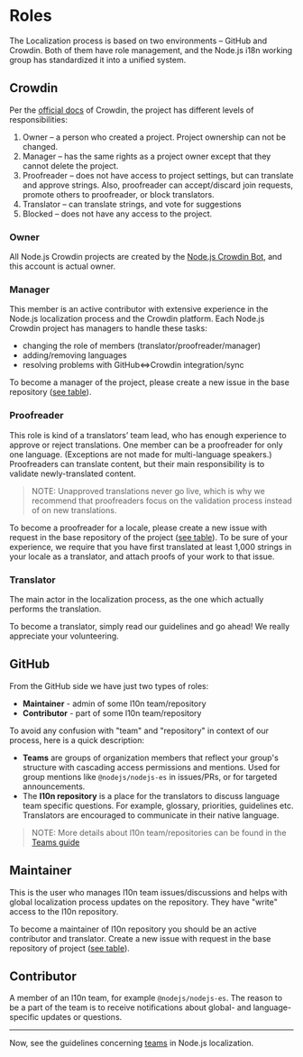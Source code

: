 # Roles

The Localization process is based on two environments – GitHub and Crowdin. Both of them have role management, and the Node.js i18n working group has standardized it into a unified system.

## Crowdin

Per the [official docs](https://support.crowdin.com/modifying-project-participants-roles/#project-roles) of Crowdin, the project has different levels of responsibilities:

1. Owner – a person who created a project. Project ownership can not be changed.
2. Manager – has the same rights as a project owner except that they cannot delete the project.
3. Proofreader – does not have access to project settings, but can translate and approve strings. Also, proofreader can accept/discard join requests, promote others to proofreader, or block translators.
4. Translator – can translate strings, and vote for suggestions
5. Blocked – does not have any access to the project.

### Owner

All Node.js Crowdin projects are created by the [Node.js Crowdin Bot](https://github.com/nodejs-crowdin), and this account is actual owner.

### Manager

This member is an active contributor with extensive experience in the Node.js localization process and the Crowdin platform. Each Node.js Crowdin project has managers to handle these tasks:

- changing the role of members (translator/proofreader/manager)
- adding/removing languages
- resolving problems with GitHub⇔Crowdin integration/sync

To become a manager of the project, please create a new issue in the base repository ([see table](./GETTING_STARTED.md/#i18n-projects)).

### Proofreader

This role is kind of a translators’ team lead, who has enough experience to approve or reject translations. One member can be a proofreader for only one language.  (Exceptions are not made for multi-language speakers.) Proofreaders can translate content, but their main responsibility is to validate newly-translated content.

> NOTE: Unapproved translations never go live, which is why we recommend that proofreaders focus on the validation process instead of on new translations.

To become a proofreader for a locale, please create a new issue with request in the base repository of the project ([see table](./GETTING_STARTED.md/#i18n-projects)). To be sure of your experience, we require that you have first translated at least 1,000 strings in your locale as a translator, and attach proofs of your work to that issue.

### Translator

The main actor in the localization process, as the one which actually performs the translation.

To become a translator, simply read our guidelines and go ahead! We really appreciate your volunteering.

## GitHub

From the GitHub side we have just two types of roles:

- **Maintainer** - admin of some l10n team/repository
- **Contributor** - part of some l10n team/repository

To avoid any confusion with "team" and "repository" in context of our process, here is a quick description:

- **Teams** are groups of organization members that reflect your group's structure with cascading access permissions and mentions. Used for group mentions like `@nodejs/nodejs-es` in issues/PRs, or for targeted announcements.
- The **l10n repository** is a place for the translators to discuss language team specific questions. For example, glossary, priorities, guidelines etc. Translators are encouraged to communicate in their native language.

> NOTE: More details about l10n team/repositories can be found in the [Teams guide](./TEAMS.md)

## Maintainer

This is the user who manages l10n team issues/discussions and helps with global localization process updates on the repository. They have "write" access to the l10n repository.

To become a maintainer of l10n repository you should be an active contributor and translator. Create a new issue with request in the base repository of project ([see table](./GETTING_STARTED.md/#i18n-projects)).

## Contributor

A member of an l10n team, for example `@nodejs/nodejs-es`. The reason to be a part of the team is to receive notifications about global- and language-specific updates or questions.

---

Now, see the guidelines concerning [teams](./TEAMS.md) in Node.js localization.
